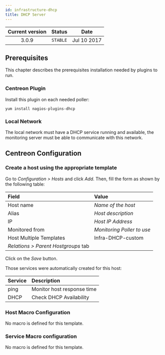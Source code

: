 ```yaml
---
id: infrastructure-dhcp
title: DHCP Server
---
```


| Current version | Status | Date |
| :-: | :-: | :-: |
| 3.0.9 | `STABLE` | Jul 10 2017 |

## Prerequisites

This chapter describes the prerequisites installation needed by plugins to run.

### Centreon Plugin

Install this plugin on each needed poller:

``` shell
yum install nagios-plugins-dhcp
```

### Local Network

The local network must have a DHCP service running and available, the monitoring server must be able to communicate with
this network.

## Centreon Configuration

### Create a host using the appropriate template

Go to *Configuration \> Hosts* and click *Add*. Then, fill the form as shown by the following table:

| Field                                | Value                      |
| :----------------------------------- | :------------------------- |
| Host name                            | *Name of the host*         |
| Alias                                | *Host description*         |
| IP                                   | *Host IP Address*          |
| Monitored from                       | *Monitoring Poller to use* |
| Host Multiple Templates              | Infra-DHCP-custom          |
| *Relations \> Parent Hostgroups* tab |                            |

Click on the *Save* button.

Those services were automatically created for this host:

| Service | Description                |
| :------ | :------------------------- |
| ping    | Monitor host response time |
| DHCP    | Check DHCP Availability    |

### Host Macro Configuration

No macro is defined for this template.

### Service Macro configuration

No macro is defined for this template.


